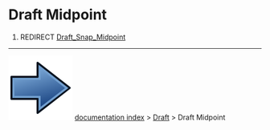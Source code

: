 # Draft Midpoint
1.  REDIRECT [Draft_Snap_Midpoint](Draft_Snap_Midpoint.md)



---
![](images/Button_right.svg) [documentation index](../README.md) > [Draft](Draft_Workbench.md) > Draft Midpoint
